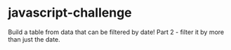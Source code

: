 # javascript-challenge
Build a table from data that can be filtered by date!
Part 2 - filter it by more than just the date.
